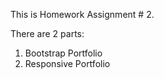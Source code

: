 This is Homework Assignment # 2.

There are 2 parts:

  1. Bootstrap Portfolio
  2. Responsive Portfolio
